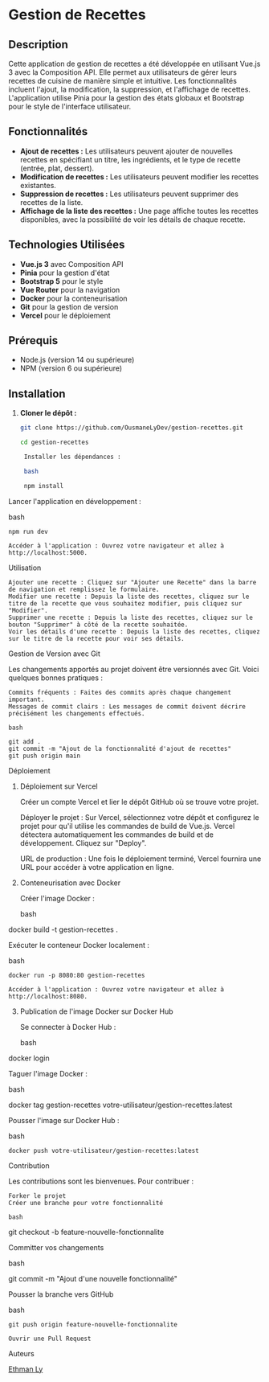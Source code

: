 # Gestion de Recettes

## Description

Cette application de gestion de recettes a été développée en utilisant Vue.js 3 avec la Composition API. Elle permet aux utilisateurs de gérer leurs recettes de cuisine de manière simple et intuitive. Les fonctionnalités incluent l'ajout, la modification, la suppression, et l'affichage de recettes. L'application utilise Pinia pour la gestion des états globaux et Bootstrap pour le style de l'interface utilisateur.

## Fonctionnalités

- **Ajout de recettes :** Les utilisateurs peuvent ajouter de nouvelles recettes en spécifiant un titre, les ingrédients, et le type de recette (entrée, plat, dessert).
- **Modification de recettes :** Les utilisateurs peuvent modifier les recettes existantes.
- **Suppression de recettes :** Les utilisateurs peuvent supprimer des recettes de la liste.
- **Affichage de la liste des recettes :** Une page affiche toutes les recettes disponibles, avec la possibilité de voir les détails de chaque recette.

## Technologies Utilisées

- **Vue.js 3** avec Composition API
- **Pinia** pour la gestion d'état
- **Bootstrap 5** pour le style
- **Vue Router** pour la navigation
- **Docker** pour la conteneurisation
- **Git** pour la gestion de version
- **Vercel** pour le déploiement

## Prérequis

- Node.js (version 14 ou supérieure)
- NPM (version 6 ou supérieure)

## Installation

1. **Cloner le dépôt :**
   ```bash
   git clone https://github.com/OusmaneLyDev/gestion-recettes.git

   cd gestion-recettes

    Installer les dépendances :

    bash

    npm install

Lancer l'application en développement :

bash

    npm run dev

    Accéder à l'application : Ouvrez votre navigateur et allez à http://localhost:5000.

Utilisation

    Ajouter une recette : Cliquez sur "Ajouter une Recette" dans la barre de navigation et remplissez le formulaire.
    Modifier une recette : Depuis la liste des recettes, cliquez sur le titre de la recette que vous souhaitez modifier, puis cliquez sur "Modifier".
    Supprimer une recette : Depuis la liste des recettes, cliquez sur le bouton "Supprimer" à côté de la recette souhaitée.
    Voir les détails d'une recette : Depuis la liste des recettes, cliquez sur le titre de la recette pour voir ses détails.

Gestion de Version avec Git

Les changements apportés au projet doivent être versionnés avec Git. Voici quelques bonnes pratiques :

    Commits fréquents : Faites des commits après chaque changement important.
    Messages de commit clairs : Les messages de commit doivent décrire précisément les changements effectués.

    bash

    git add .
    git commit -m "Ajout de la fonctionnalité d'ajout de recettes"
    git push origin main

Déploiement
1. Déploiement sur Vercel

    Créer un compte Vercel et lier le dépôt GitHub où se trouve votre projet.

    Déployer le projet :
        Sur Vercel, sélectionnez votre dépôt et configurez le projet pour qu'il utilise les commandes de build de Vue.js.
        Vercel détectera automatiquement les commandes de build et de développement.
        Cliquez sur "Deploy".

    URL de production :
        Une fois le déploiement terminé, Vercel fournira une URL pour accéder à votre application en ligne.

2. Conteneurisation avec Docker

    Créer l'image Docker :

    bash

docker build -t gestion-recettes .

Exécuter le conteneur Docker localement :

bash

    docker run -p 8080:80 gestion-recettes

    Accéder à l'application : Ouvrez votre navigateur et allez à http://localhost:8080.

3. Publication de l'image Docker sur Docker Hub

    Se connecter à Docker Hub :

    bash

docker login

Taguer l'image Docker :

bash

docker tag gestion-recettes votre-utilisateur/gestion-recettes:latest

Pousser l'image sur Docker Hub :

bash

    docker push votre-utilisateur/gestion-recettes:latest

Contribution

Les contributions sont les bienvenues. Pour contribuer :

    Forker le projet
    Créer une branche pour votre fonctionnalité

    bash

git checkout -b feature-nouvelle-fonctionnalite

Committer vos changements

bash

git commit -m "Ajout d'une nouvelle fonctionnalité"

Pousser la branche vers GitHub

bash

    git push origin feature-nouvelle-fonctionnalite

    Ouvrir une Pull Request

Auteurs

[Ethman Ly](https://github.com/OusmaneLyDev)